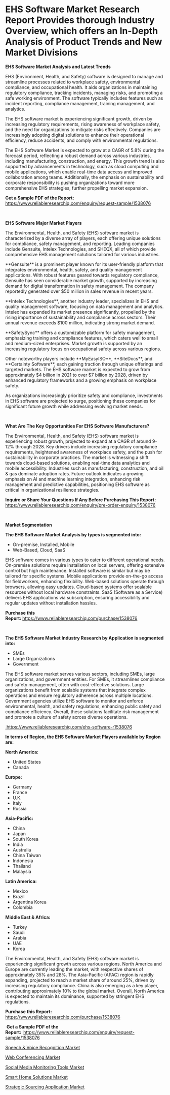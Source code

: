 <p><h1>EHS Software Market Research Report Provides thorough Industry Overview, which offers an In-Depth Analysis of Product Trends and New Market Divisions</h1></p><p><strong>EHS Software Market Analysis and Latest Trends</strong></p>
<p><p>EHS (Environment, Health, and Safety) software is designed to manage and streamline processes related to workplace safety, environmental compliance, and occupational health. It aids organizations in maintaining regulatory compliance, tracking incidents, managing risks, and promoting a safe working environment. The software typically includes features such as incident reporting, compliance management, training management, and analytics.</p><p>The EHS software market is experiencing significant growth, driven by increasing regulatory requirements, rising awareness of workplace safety, and the need for organizations to mitigate risks effectively. Companies are increasingly adopting digital solutions to enhance their operational efficiency, reduce accidents, and comply with environmental regulations. </p><p>The EHS Software Market is expected to grow at a CAGR of 5.8% during the forecast period, reflecting a robust demand across various industries, including manufacturing, construction, and energy. This growth trend is also supported by advancements in technology, such as cloud computing and mobile applications, which enable real-time data access and improved collaboration among teams. Additionally, the emphasis on sustainability and corporate responsibility is pushing organizations toward more comprehensive EHS strategies, further propelling market expansion.</p></p>
<p><strong>Get a Sample PDF of the Report:&nbsp;</strong> <a href="https://www.reliableresearchiq.com/enquiry/request-sample/1538076?utm_campaign=973&utm_medium=2&utm_source=Github&utm_content=ia&utm_term=09032025&utm_id=ehs-software">https://www.reliableresearchiq.com/enquiry/request-sample/1538076</a></p>
<p>&nbsp;</p>
<p><strong>EHS Software Major Market Players</strong></p>
<p><p>The Environmental, Health, and Safety (EHS) software market is characterized by a diverse array of players, each offering unique solutions for compliance, safety management, and reporting. Leading companies include Gensuite, Intelex Technologies, and SHEQX, all of which provide comprehensive EHS management solutions tailored for various industries.</p><p>**Gensuite** is a prominent player known for its user-friendly platform that integrates environmental, health, safety, and quality management applications. With robust features geared towards regulatory compliance, Gensuite has seen considerable market growth, supported by increasing demand for digital transformation in safety management. The company reportedly generated over $50 million in sales revenue in recent years.</p><p>**Intelex Technologies**, another industry leader, specializes in EHS and quality management software, focusing on data management and analytics. Intelex has expanded its market presence significantly, propelled by the rising importance of sustainability and compliance across sectors. Their annual revenue exceeds $100 million, indicating strong market demand.</p><p>**SafetySync** offers a customizable platform for safety management, emphasizing training and compliance features, which caters well to small and medium-sized enterprises. Market growth is supported by an increasing regulatory focus on occupational safety across various regions.</p><p>Other noteworthy players include **MyEasyISO**, **SiteDocs**, and **Certainty Software**, each gaining traction through unique offerings and targeted markets. The EHS software market is expected to grow from approximately $4 billion in 2021 to over $7 billion by 2028, driven by enhanced regulatory frameworks and a growing emphasis on workplace safety.</p><p>As organizations increasingly prioritize safety and compliance, investments in EHS software are projected to surge, positioning these companies for significant future growth while addressing evolving market needs.</p></p>
<p>&nbsp;</p>
<p><strong>What Are The Key Opportunities For EHS Software Manufacturers?</strong></p>
<p><p>The Environmental, Health, and Safety (EHS) software market is experiencing robust growth, projected to expand at a CAGR of around 9-12% through 2028. Key drivers include increasing regulatory compliance requirements, heightened awareness of workplace safety, and the push for sustainability in corporate practices. The market is witnessing a shift towards cloud-based solutions, enabling real-time data analytics and mobile accessibility. Industries such as manufacturing, construction, and oil & gas dominate adoption rates. Future outlook indicates a growing emphasis on AI and machine learning integration, enhancing risk management and predictive capabilities, positioning EHS software as critical in organizational resilience strategies.</p></p>
<p><strong>Inquire or Share Your Questions If Any Before Purchasing This Report:</strong> <a href="https://www.reliableresearchiq.com/enquiry/pre-order-enquiry/1538076?utm_campaign=973&utm_medium=2&utm_source=Github&utm_content=ia&utm_term=09032025&utm_id=ehs-software">https://www.reliableresearchiq.com/enquiry/pre-order-enquiry/1538076</a></p>
<p>&nbsp;</p>
<p><strong>Market Segmentation</strong></p>
<p><strong>The EHS Software Market Analysis by types is segmented into:</strong></p>
<p><ul><li>On-premise, Installed, Mobile</li><li>Web-Based, Cloud, SaaS</li></ul></p>
<p><p>EHS software comes in various types to cater to different operational needs. On-premise solutions require installation on local servers, offering extensive control but high maintenance. Installed software is similar but may be tailored for specific systems. Mobile applications provide on-the-go access for fieldworkers, enhancing flexibility. Web-based solutions operate through browsers, allowing easy updates. Cloud-based systems offer scalable resources without local hardware constraints. SaaS (Software as a Service) delivers EHS applications via subscription, ensuring accessibility and regular updates without installation hassles.</p></p>
<p><strong>Purchase this Report:&nbsp;</strong><a href="https://www.reliableresearchiq.com/purchase/1538076?utm_campaign=973&utm_medium=2&utm_source=Github&utm_content=ia&utm_term=09032025&utm_id=ehs-software">https://www.reliableresearchiq.com/purchase/1538076</a></p>
<p>&nbsp;</p>
<p><strong>The EHS Software Market Industry Research by Application is segmented into:</strong></p>
<p><ul><li>SMEs</li><li>Large Organizations</li><li>Government</li></ul></p>
<p><p>The EHS software market serves various sectors, including SMEs, large organizations, and government entities. For SMEs, it streamlines compliance and safety management, often with cost-effective solutions. Large organizations benefit from scalable systems that integrate complex operations and ensure regulatory adherence across multiple locations. Government agencies utilize EHS software to monitor and enforce environmental, health, and safety regulations, enhancing public safety and compliance efficiency. Overall, these solutions facilitate risk management and promote a culture of safety across diverse operations.</p></p>
<p><a href="https://www.reliableresearchiq.com/ehs-software-r1538076?utm_campaign=973&utm_medium=2&utm_source=Github&utm_content=ia&utm_term=09032025&utm_id=ehs-software">&nbsp;https://www.reliableresearchiq.com/ehs-software-r1538076</a></p>
<p><strong>In terms of Region, the EHS Software Market Players available by Region are:</strong></p>
<p>
    <p> <strong> North America: </strong>
        <ul>
            <li>United States</li>
            <li>Canada</li>
        </ul>
        </p> 
    <p> <strong> Europe: </strong>
        <ul>
            <li>Germany</li>
            <li>France</li>
            <li>U.K.</li>
            <li>Italy</li>
            <li>Russia</li>
        </ul>
        </p> 
    <p> <strong> Asia-Pacific: </strong>
        <ul>
            <li>China</li>
            <li>Japan</li>
            <li>South Korea</li>
            <li>India</li>
            <li>Australia</li>
            <li>China Taiwan</li>
            <li>Indonesia</li>
            <li>Thailand</li>
            <li>Malaysia</li>
        </ul>
        </p> 
    <p> <strong> Latin America: </strong>
        <ul>
            <li>Mexico</li>
            <li>Brazil</li>
            <li>Argentina Korea</li>
            <li>Colombia</li>
        </ul>
        </p> 
    <p> <strong> Middle East & Africa: </strong>
        <ul>
            <li>Turkey</li>
            <li>Saudi</li>
            <li>Arabia</li>
            <li>UAE</li>
            <li>Korea</li>
        </ul>
    </p>
    </p>
<p><p>The Environmental, Health, and Safety (EHS) software market is experiencing significant growth across various regions. North America and Europe are currently leading the market, with respective shares of approximately 35% and 28%. The Asia-Pacific (APAC) region is rapidly expanding, projected to reach a market share of around 25%, driven by increasing regulatory compliance. China is also emerging as a key player, contributing approximately 10% to the global market. Overall, North America is expected to maintain its dominance, supported by stringent EHS regulations.</p></p>
<p><strong>Purchase this Report: </strong><a href="https://www.reliableresearchiq.com/purchase/1538076?utm_campaign=973&utm_medium=2&utm_source=Github&utm_content=ia&utm_term=09032025&utm_id=ehs-software">https://www.reliableresearchiq.com/purchase/1538076</a></p>
<p>&nbsp;<strong>Get a Sample PDF of the Report:&nbsp;&nbsp;</strong><a href="https://www.reliableresearchiq.com/enquiry/request-sample/1538076?utm_campaign=973&utm_medium=2&utm_source=Github&utm_content=ia&utm_term=09032025&utm_id=ehs-software">https://www.reliableresearchiq.com/enquiry/request-sample/1538076</a></p>
<p><strong></strong></p>
<p><p><a href="https://github.com/danzopachllq/Market-Research-Report-List-1/blob/main/speech-voice-recognition-market.md?utm_campaign=973&utm_medium=2&utm_source=Github&utm_content=ia&utm_term=09032025&utm_id=ehs-software">Speech & Voice Recognition Market</a></p><p><a href="https://github.com/hadshpinay/Market-Research-Report-List-1/blob/main/web-conferencing-market.md?utm_campaign=973&utm_medium=2&utm_source=Github&utm_content=ia&utm_term=09032025&utm_id=ehs-software">Web Conferencing Market</a></p><p><a href="https://github.com/ridchycarlas/Market-Research-Report-List-1/blob/main/social-media-monitoring-tools-market.md?utm_campaign=973&utm_medium=2&utm_source=Github&utm_content=ia&utm_term=09032025&utm_id=ehs-software">Social Media Monitoring Tools Market</a></p><p><a href="https://github.com/catlowdarcys/Market-Research-Report-List-1/blob/main/smart-home-solutions-market.md?utm_campaign=973&utm_medium=2&utm_source=Github&utm_content=ia&utm_term=09032025&utm_id=ehs-software">Smart Home Solutions Market</a></p><p><a href="https://github.com/fabinbuddygc/Market-Research-Report-List-1/blob/main/strategic-sourcing-application-market.md?utm_campaign=973&utm_medium=2&utm_source=Github&utm_content=ia&utm_term=09032025&utm_id=ehs-software">Strategic Sourcing Application Market</a></p></p>